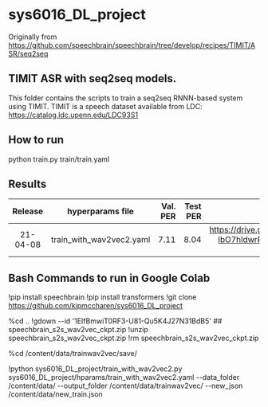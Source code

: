 # sys6016_DL_project

Originally from https://github.com/speechbrain/speechbrain/tree/develop/recipes/TIMIT/ASR/seq2seq

## TIMIT ASR with seq2seq models.
This folder contains the scripts to train a seq2seq RNNN-based system using TIMIT.
TIMIT is a speech dataset available from LDC: https://catalog.ldc.upenn.edu/LDC93S1

## How to run
python train.py train/train.yaml

## Results

| Release | hyperparams file | Val. PER | Test PER | Model link | GPUs |
|:-------------:|:---------------------------:| -----:| -----:| --------:| :-----------:|
| 21-04-08 | train_with_wav2vec2.yaml |  7.11 | 8.04 | https://drive.google.com/drive/folders/1-IbO7hldwrRh4rwz9xAYzKeeMe57YIiq?usp=sharing | 1xV100 32GB |

## Bash Commands to run in Google Colab

!pip install speechbrain
!pip install transformers
!git clone https://github.com/kipmccharen/sys6016_DL_project

%cd ..
!gdown --id '1EIfBmwiT0RF3-U81-Qu5K4J27N31BdB5'  ## speechbrain_s2s_wav2vec_ckpt.zip
!unzip speechbrain_s2s_wav2vec_ckpt.zip
!rm speechbrain_s2s_wav2vec_ckpt.zip

%cd /content/data/trainwav2vec/save/

!python sys6016_DL_project/train_with_wav2vec2.py sys6016_DL_project/hparams/train_with_wav2vec2.yaml --data_folder /content/data/ --output_folder /content/data/trainwav2vec/ --new_json /content/data/new_train.json